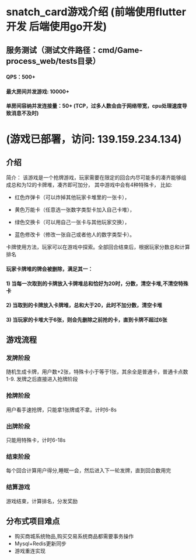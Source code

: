 # snatch_card游戏介绍   (前端使用flutter开发 后端使用go开发)

## 服务测试（测试文件路径：cmd/Game-process_web/tests目录）
#### QPS：500+
#### 最大房间并发游戏: 10000+
#### 单房间容纳并发连接量：50+ (TCP，过多人数会由于网络带宽，cpu处理速度导致消息不及时)


# (游戏已部署，访问: 139.159.234.134)
## 介绍

简介： 该游戏是一个抢牌游戏，玩家需要在限定的回合内尽可能多的凑齐能够组成总和为12的卡牌堆，凑齐即可加分，
其中游戏中会有4种特殊卡， 比如:

- 红色炸弹卡（可以炸掉其他玩家卡堆里的一张卡），

- 黄色万能卡（任意选一张数字类型卡加入自己卡堆），

- 绿色交换卡（可以用自己一张卡与其他玩家交换），

- 蓝色修改卡（修改一张自己或者他人的数字类型卡）。

卡牌使用方法，玩家可以在游戏中探索。全部回合结束后，根据玩家分数总和计算排名

#### 玩家卡牌堆的牌会被删除，满足其一：

#### 1) 当每一次取到的卡牌放入卡牌堆总和恰好为20时，分数，清空卡堆,不清空特殊卡

#### 2) 当取到的卡牌放入卡牌堆，总和大于20，此时不加分数，清空卡堆

#### 3) 当玩家的卡堆大于6张，则会先删除之前抢的卡，直到卡牌不超过6张

## 游戏流程

### 发牌阶段

随机生成卡牌，用户数+2张，特殊卡小于等于1张，其余全是普通卡，普通卡点数1-9.
发牌之后直接进入抢牌阶段

### 抢牌阶段

用户看手速抢牌，只能拿1张牌或不拿。计时6-8s

### 出牌阶段

只能用特殊卡，计时6-18s

### 结束阶段

每个回合计算用户得分,睡眠一会，然后进入下一轮发牌，直到回合数用完

### 结算游戏

游戏结束，计算排名，分发奖励


## 分布式项目难点

- 购买商城系统物品,购买交易系统商品都需要事务操作
- Mysql+Redis更新同步
- 游戏重连实现
